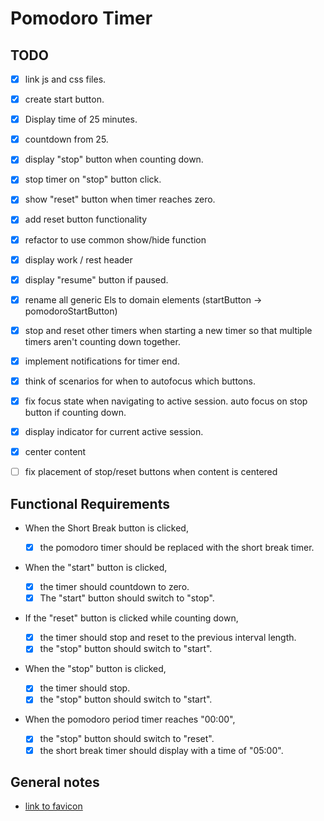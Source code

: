 # Pomodoro Timer

## TODO

- [x] link js and css files.

- [x] create start button.
- [x] Display time of 25 minutes.
- [x] countdown from 25.
- [x] display "stop" button when counting down.
- [x] stop timer on "stop" button click.
- [x] show "reset" button when timer reaches zero.
- [x] add reset button functionality
- [x] refactor to use common show/hide function
- [x] display work / rest header
- [x] display "resume" button if paused.
- [x] rename all generic Els to domain elements (startButton -> pomodoroStartButton)
- [x] stop and reset other timers when starting a new timer so that multiple timers aren't counting down together.
- [x] implement notifications for timer end.
- [x] think of scenarios for when to autofocus which buttons.
- [x] fix focus state when navigating to active session. auto focus on stop button if counting down.
- [x] display indicator for current active session.
- [x] center content
- [ ] fix placement of stop/reset buttons when content is centered

## Functional Requirements

- When the Short Break button is clicked,

  - [x] the pomodoro timer should be replaced with the short break timer.

- When the "start" button is clicked,

  - [x] the timer should countdown to zero.
  - [x] The "start" button should switch to "stop".

- If the "reset" button is clicked while counting down,

  - [x] the timer should stop and reset to the previous interval length.
  - [x] the "stop" button should switch to "start".

- When the "stop" button is clicked,

  - [x] the timer should stop.
  - [x] the "stop" button should switch to "start".

- When the pomodoro period timer reaches "00:00",
  - [x] the "stop" button should switch to "reset".
  - [x] the short break timer should display with a time of "05:00".

## General notes

- [link to favicon](https://icons8.com/icons/set/timer)
